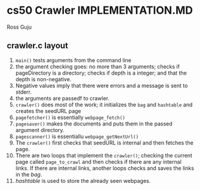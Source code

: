 # cs50 Crawler IMPLEMENTATION.MD

Ross Guju

## crawler.c layout
1. `main()` tests arguments from the command line
2. the argument checking goes: no more than 3 arguments; checks if pageDirectory is a directory; checks if depth is a integer; and that the depth is non-negative.
3. Negative values imply that there were errors and a message is sent to stderr.
4. the arguments are passedf to crawler.
5. `crawler()` does most of the work; it initializes the `bag` and `hashtable` and creates the seedURL page
6. `pagefetcher()` is essentially `webpage_fetch()`
7. `pagesaver()` makes the documents and puts them in the passed argument directory. 
8. `pagescanner()` is essentiallu `webpage_getNextUrl()` 
9. The `crawler()` first checks that seedURL is internal and then fetches the page.
10. There are two loops that implement the `crawler()`; checking the current page called `page_to_crawl` and then checks if there are any internal links. If there are internal links, another loops checks and saves the links in the *bag*. 
11. *hashtable* is used to store the already seen webpages.
